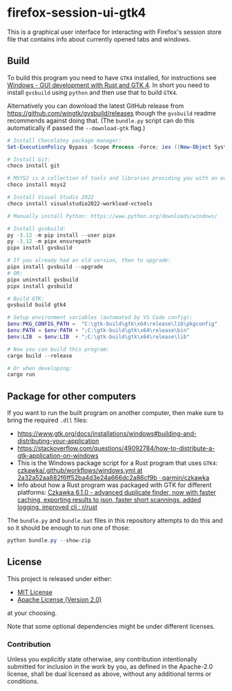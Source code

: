 # firefox-session-ui-gtk4

This is a graphical user interface for interacting with Firefox's session store
file that contains info about currently opened tabs and windows.

## Build

To build this program you need to have `GTK4` installed, for instructions see
[Windows - GUI development with Rust and GTK
4](https://gtk-rs.org/gtk4-rs/stable/latest/book/installation_windows.html). In
short you need to install `gvsbuild` using `python` and then use that to build
`GTK4`.

Alternatively you can download the latest GitHub release from
<https://github.com/wingtk/gvsbuild/releases> though the `gvsbuild` readme
recommends against doing that. (The `bundle.py` script can do this automatically
if passed the `--download-gtk` flag.)

```powershell
# Install Chocolatey package manager:
Set-ExecutionPolicy Bypass -Scope Process -Force; iex ((New-Object System.Net.WebClient).DownloadString('https://community.chocolatey.org/install.ps1'))

# Install Git:
choco install git

# MSYS2 is a collection of tools and libraries providing you with an easy-to-use environment for building:
choco install msys2

# Install Visual Studio 2022
choco install visualstudio2022-workload-vctools

# Manually install Python: https://www.python.org/downloads/windows/

# Install gvsbuild:
py -3.12 -m pip install --user pipx
py -3.12 -m pipx ensurepath
pipx install gvsbuild

# If you already had an old version, then to upgrade:
pipx install gvsbuild --upgrade
# OR:
pipx uninstall gvsbuild
pipx install gvsbuild

# Build GTK:
gvsbuild build gtk4

# Setup environment variables (automated by VS Code config):
$env:PKG_CONFIG_PATH =  "C:\gtk-build\gtk\x64\release\lib\pkgconfig"
$env:PATH = $env:PATH + ";C:\gtk-build\gtk\x64\release\bin"
$env:LIB  = $env:LIB  + ";C:\gtk-build\gtk\x64\release\lib"

# Now you can build this program:
cargo build --release

# Or when developing:
cargo run
```

## Package for other computers

If you want to run the built program on another computer, then make sure to bring the required `.dll` files:

- <https://www.gtk.org/docs/installations/windows#building-and-distributing-your-application>
- <https://stackoverflow.com/questions/49092784/how-to-distribute-a-gtk-application-on-windows>
- This is the Windows package script for a Rust program that uses `GTK4`: [czkawka/.github/workflows/windows.yml at 2a32a52aa882f6ff52ba4d3e24a666dc2a86cf9b · qarmin/czkawka](https://github.com/qarmin/czkawka/blob/2a32a52aa882f6ff52ba4d3e24a666dc2a86cf9b/.github/workflows/windows.yml#L141-L162)
- Info about how a Rust program was packaged with GTK for different platforms: [Czkawka 6.1.0 - advanced duplicate finder, now with faster caching, exporting results to json, faster short scannings, added logging, improved cli : r/rust](https://www.reddit.com/r/rust/comments/178b6a3/czkawka_610_advanced_duplicate_finder_now_with/)

The `bundle.py` and `bundle.bat` files in this repository attempts to do this and so it should be enough to run one of those:

```powershell
python bundle.py --show-zip
```

## License

This project is released under either:

- [MIT License](./LICENSE-MIT)
- [Apache License (Version 2.0)](./LICENSE-APACHE)

at your choosing.

Note that some optional dependencies might be under different licenses.

### Contribution

Unless you explicitly state otherwise, any contribution intentionally
submitted for inclusion in the work by you, as defined in the Apache-2.0
license, shall be dual licensed as above, without any additional terms or
conditions.
